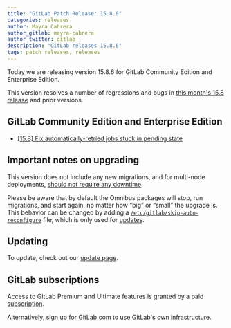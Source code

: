 ```yaml
---
title: "GitLab Patch Release: 15.8.6"
categories: releases
author: Mayra Cabrera
author_gitlab: mayra-cabrera
author_twitter: gitlab
description: "GitLab releases 15.8.6"
tags: patch releases, releases
---
```


<!-- For detailed instructions on how to complete this, please see https://gitlab.com/gitlab-org/release/docs/blob/master/general/patch/blog-post.md -->

Today we are releasing version 15.8.6 for GitLab Community Edition and Enterprise Edition.

This version resolves a number of regressions and bugs in
[this month's 15.8 release](/releases/2023/01/22/gitlab-15-8-released/) and
prior versions.

## GitLab Community Edition and Enterprise Edition

* [[15.8] Fix automatically-retried jobs stuck in pending state](https://gitlab.com/gitlab-org/gitlab/-/merge_requests/117283)

## Important notes on upgrading

This version does not include any new migrations, and for multi-node deployments, [should not require any downtime](https://docs.gitlab.com/ee/update/#upgrading-without-downtime).

Please be aware that by default the Omnibus packages will stop, run migrations,
and start again, no matter how “big” or “small” the upgrade is. This behavior
can be changed by adding a [`/etc/gitlab/skip-auto-reconfigure`](http://docs.gitlab.com/omnibus/update/README.html) file,
which is only used for [updates](https://docs.gitlab.com/omnibus/update/README.html).

## Updating

To update, check out our [update page](/update/).

## GitLab subscriptions

Access to GitLab Premium and Ultimate features is granted by a paid [subscription](/pricing/).

Alternatively, [sign up for GitLab.com](https://gitlab.com/users/sign_in)
to use GitLab's own infrastructure.

